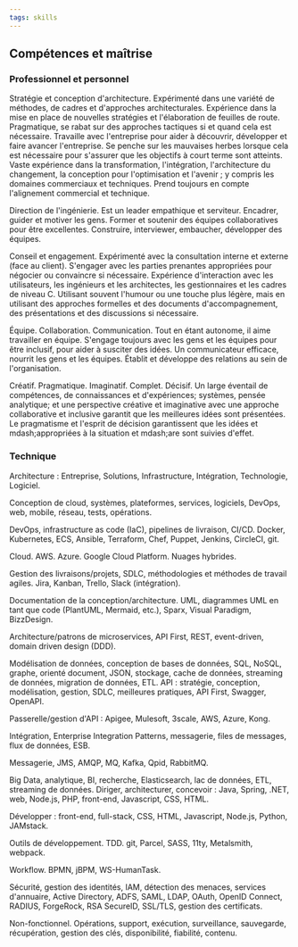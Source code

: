 ```yaml
---
tags: skills
---
```


## Compétences et maîtrise
### Professionnel et personnel

Stratégie et conception d'architecture. Expérimenté dans une variété de méthodes, de cadres et d'approches architecturales. Expérience dans la mise en place de nouvelles stratégies et l'élaboration de feuilles de route. Pragmatique, se rabat sur des approches tactiques si et quand cela est nécessaire. Travaille avec l'entreprise pour aider à découvrir, développer et faire avancer l'entreprise. Se penche sur les mauvaises herbes lorsque cela est nécessaire pour s'assurer que les objectifs à court terme sont atteints. Vaste expérience dans la transformation, l'intégration, l'architecture du changement, la conception pour l'optimisation et l'avenir ; y compris les domaines commerciaux et techniques. Prend toujours en compte l'alignement commercial et technique.

Direction de l'ingénierie. Est un leader empathique et serviteur. Encadrer, guider et motiver les gens. Former et soutenir des équipes collaboratives pour être excellentes. Construire, interviewer, embaucher, développer des équipes.

Conseil et engagement. Expérimenté avec la consultation interne et externe (face au client). S'engager avec les parties prenantes appropriées pour négocier ou convaincre si nécessaire. Expérience d'interaction avec les utilisateurs, les ingénieurs et les architectes, les gestionnaires et les cadres de niveau C. Utilisant souvent l'humour ou une touche plus légère, mais en utilisant des approches formelles et des documents d'accompagnement, des présentations et des discussions si nécessaire.

Équipe. Collaboration. Communication. Tout en étant autonome, il aime travailler en équipe. S'engage toujours avec les gens et les équipes pour être inclusif, pour aider à susciter des idées. Un communicateur efficace, nourrit les gens et les équipes. Établit et développe des relations au sein de l'organisation.

Créatif. Pragmatique. Imaginatif. Complet. Décisif. Un large éventail de compétences, de connaissances et d'expériences; systèmes, pensée analytique; et une perspective créative et imaginative avec une approche collaborative et inclusive garantit que les meilleures idées sont présentées. Le pragmatisme et l'esprit de décision garantissent que les idées et mdash;appropriées à la situation et mdash;are sont suivies d'effet.

### Technique

Architecture : Entreprise, Solutions, Infrastructure, Intégration, Technologie, Logiciel.

Conception de cloud, systèmes, plateformes, services, logiciels, DevOps, web, mobile, réseau, tests, opérations.

DevOps, infrastructure as code (IaC), pipelines de livraison, CI/CD.
Docker, Kubernetes, ECS, Ansible, Terraform, Chef, Puppet, Jenkins, CircleCI, git.

Cloud. AWS. Azure. Google Cloud Platform. Nuages hybrides.

Gestion des livraisons/projets, SDLC, méthodologies et méthodes de travail agiles. Jira, Kanban, Trello, Slack (intégration).

Documentation de la conception/architecture. UML, diagrammes UML en tant que code (PlantUML, Mermaid, etc.), Sparx, Visual Paradigm, BizzDesign.

Architecture/patrons de microservices, API First, REST, event-driven, domain driven design (DDD).

Modélisation de données, conception de bases de données, SQL, NoSQL, graphe, orienté document, JSON, stockage, cache de données, streaming de données, migration de données, ETL.
API : stratégie, conception, modélisation, gestion, SDLC, meilleures pratiques, API First, Swagger, OpenAPI.

Passerelle/gestion d'API : Apigee, Mulesoft, 3scale, AWS, Azure, Kong.

Intégration, Enterprise Integration Patterns, messagerie, files de messages, flux de données, ESB.

Messagerie, JMS, AMQP, MQ, Kafka, Qpid, RabbitMQ.

Big Data, analytique, BI, recherche, Elasticsearch, lac de données, ETL, streaming de données.
Diriger, architecturer, concevoir : Java, Spring, .NET, web, Node.js, PHP, front-end, Javascript, CSS, HTML.

Développer : front-end, full-stack, CSS, HTML, Javascript, Node.js, Python, JAMstack.

Outils de développement. TDD. git, Parcel, SASS, 11ty, Metalsmith, webpack.

Workflow. BPMN, jBPM, WS-HumanTask.

Sécurité, gestion des identités, IAM, détection des menaces, services d'annuaire, Active Directory, ADFS, SAML, LDAP, OAuth, OpenID Connect, RADIUS, ForgeRock, RSA SecureID, SSL/TLS, gestion des certificats.

Non-fonctionnel. Opérations, support, exécution, surveillance, sauvegarde, récupération, gestion des clés, disponibilité, fiabilité, contenu.

